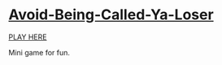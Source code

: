 # [Avoid-Being-Called-Ya-Loser](https://open-source-community.github.io/Spiderman-Against-Spoilers/)

[PLAY HERE](https://open-source-community.github.io/Spiderman-Against-Spoilers/)

Mini game for fun.
